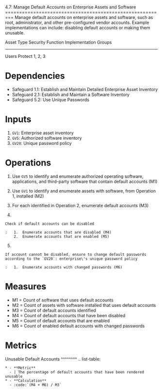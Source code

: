 4.7: Manage Default Accounts on Enterprise Assets and Software
========================================================= Manage default
accounts on enterprise assets and software, such as root, administrator,
and other pre-configured vendor accounts. Example implementations can
include: disabling default accounts or making them unusable.

  Asset Type   Security Function   Implementation Groups
  ------------ ------------------- -----------------------
  Users        Protect             1, 2, 3

# Dependencies

-   Safeguard 1.1: Establish and Maintain Detailed Enterprise Asset
    Inventory
-   Safeguard 2.1: Establish and Maintain a Software Inventory
-   Safeguard 5.2: Use Unique Passwords

# Inputs

1.  `GV1`: Enterprise asset inventory
2.  `GV5`: Authorized software inventory
3.  `GV20`: Unique password policy

# Operations

1.  Use `GV5` to identify and enumerate authorized operating software,
    applications, and third-party software that contain default accounts
    (M1)

2.  Use `GV1` to identify and enumerate assets with software, from
    Operation 1, installed (M2)

3.  For each identified in Operation 2, enumerate default accounts (M3)

4.  

    Check if default accounts can be disabled

    :   1.  Enumerate accounts that are disabled (M4)
        2.  Enumerate accounts that are enabled (M5)

5.  

    If account cannot be disabled, ensure to change default passwords according to the `GV20`: enterprise\'s unique password policy

    :   1.  Enumerate accounts with changed passwords (M6)

# Measures

-   M1 = Count of software that uses default accounts
-   M2 = Count of assets with software installed that uses default
    accounts
-   M3 = Count of default accounts identified
-   M4 = Count of default accounts that have been disabled
-   M5 = Count of default accounts that are enabled
-   M6 = Count of enabled default accounts with changed passwords

# Metrics

Unusable Default Accounts \^\^\^\^\^\^\^\^ .. list-table:

    * - **Metric**
      - | The percentage of default accounts that have been rendered unusable
    * - **Calculation**
      - :code:`(M4 + M6) / M3`
